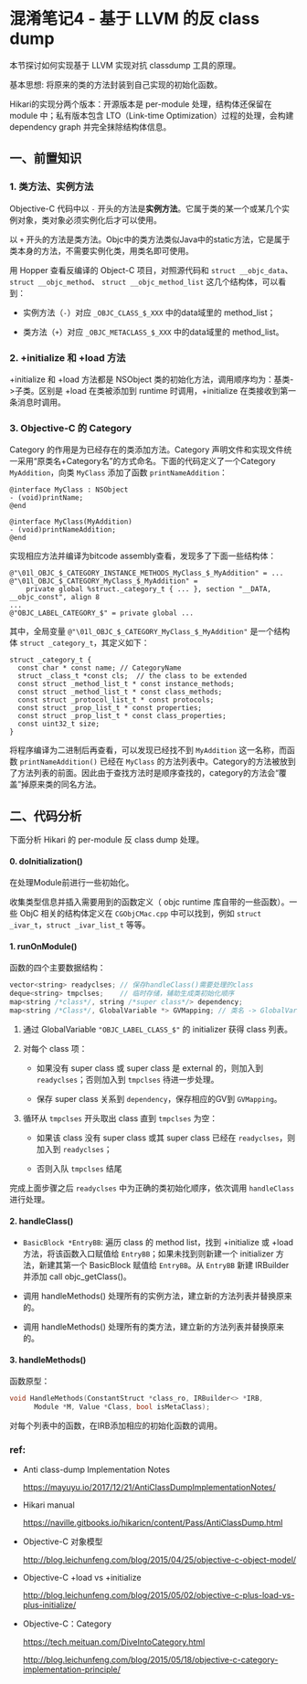 
# 混淆笔记4 - 基于 LLVM 的反 class dump

本节探讨如何实现基于 LLVM 实现对抗 classdump 工具的原理。

基本思想: 将原来的类的方法封装到自己实现的初始化函数。

Hikari的实现分两个版本：开源版本是 per-module 处理，结构体还保留在 module 中；私有版本包含 LTO（Link-time Optimization）过程的处理，会构建 dependency graph 并完全抹除结构体信息。

## 一、前置知识

### 1. 类方法、实例方法

Objective-C 代码中以 `-` 开头的方法是**实例方法**。它属于类的某一个或某几个实例对象，类对象必须实例化后才可以使用。

以 `+` 开头的方法是类方法。Objc中的类方法类似Java中的static方法，它是属于类本身的方法，不需要实例化类，用类名即可使用。

用 Hopper 查看反编译的 Object-C 项目，对照源代码和 `struct __objc_data`、 `struct __objc_method`、 `struct __objc_method_list` 这几个结构体，可以看到：

- 实例方法（`-`）对应 `_OBJC_CLASS_$_XXX` 中的data域里的 method_list；

- 类方法（`+`）对应 `_OBJC_METACLASS_$_XXX` 中的data域里的 method_list。

### 2. +initialize 和 +load 方法

+initialize 和 +load 方法都是 NSObject 类的初始化方法，调用顺序均为：基类->子类。区别是 +load 在类被添加到 runtime 时调用，+initialize 在类接收到第一条消息时调用。

### 3. Objective-C 的 Category

Category 的作用是为已经存在的类添加方法。Category 声明文件和实现文件统一采用“原类名+Category名”的方式命名。下面的代码定义了一个Category `MyAddition`，向类 `MyClass` 添加了函数 `printNameAddition`：

```objc
@interface MyClass : NSObject
- (void)printName;
@end

@interface MyClass(MyAddition)
- (void)printNameAddition;
@end
```

实现相应方法并编译为bitcode assembly查看，发现多了下面一些结构体：

```
@"\01l_OBJC_$_CATEGORY_INSTANCE_METHODS_MyClass_$_MyAddition" = ...
@"\01l_OBJC_$_CATEGORY_MyClass_$_MyAddition" =
    private global %struct._category_t { ... }, section "__DATA, __objc_const", align 8
...
@"OBJC_LABEL_CATEGORY_$" = private global ...
```

其中，全局变量 `@"\01l_OBJC_$_CATEGORY_MyClass_$_MyAddition"` 是一个结构体 `struct _category_t`，其定义如下：

```
struct _category_t {
  const char * const name; // CategoryName
  struct _class_t *const cls;  // the class to be extended
  const struct _method_list_t * const instance_methods;
  const struct _method_list_t * const class_methods;
  const struct _protocol_list_t * const protocols;
  const struct _prop_list_t * const properties;
  const struct _prop_list_t * const class_properties;
  const uint32_t size;
}
```

将程序编译为二进制后再查看，可以发现已经找不到 `MyAddition` 这一名称，而函数 `printNameAddition()` 已经在 `MyClass` 的方法列表中。Category的方法被放到了方法列表的前面。因此由于查找方法时是顺序查找的，category的方法会“覆盖”掉原来类的同名方法。

## 二、代码分析

下面分析 Hikari 的 per-module 反 class dump 处理。

#### 0. doInitialization()

在处理Module前进行一些初始化。

收集类型信息并插入需要用到的函数定义（ objc runtime 库自带的一些函数）。一些 ObjC 相关的结构体定义在 `CGObjCMac.cpp` 中可以找到，例如 `struct _ivar_t`，`struct _ivar_list_t` 等等。

#### 1. runOnModule()

函数的四个主要数据结构：

```c++
vector<string> readyclses; // 保存handleClass()需要处理的class
deque<string> tmpclses;    // 临时存储，辅助生成类初始化顺序
map<string /*class*/, string /*super class*/> dependency;
map<string /*Class*/, GlobalVariable *> GVMapping; // 类名 -> GlobalVariable
```

1. 通过 GlobalVariable `"OBJC_LABEL_CLASS_$"` 的 initializer 获得 class 列表。

2. 对每个 class 项：

    - 如果没有 super class 或 super class 是 external 的，则加入到 `readyclses`；否则加入到 `tmpclses` 待进一步处理。

    - 保存 super class 关系到 `dependency`，保存相应的GV到 `GVMapping`。

3. 循环从 `tmpclses` 开头取出 class 直到 `tmpclses` 为空：

    - 如果该 class 没有 super class 或其 super class 已经在 `readyclses`，则加入到 `readyclses`；

    - 否则入队 `tmpclses` 结尾

完成上面步骤之后 `readyclses` 中为正确的类初始化顺序，依次调用 `handleClass` 进行处理。

#### 2. handleClass()

-  `BasicBlock *EntryBB`: 遍历 class 的 method list，找到 +initialize 或 +load 方法，将该函数入口赋值给 `EntryBB`；如果未找到则新建一个 initializer 方法，新建其第一个 BasicBlock 赋值给 `EntryBB`。从 `EntryBB` 新建 IRBuilder 并添加 call objc_getClass()。

- 调用 handleMethods() 处理所有的实例方法，建立新的方法列表并替换原来的。

- 调用 handleMethods() 处理所有的类方法，建立新的方法列表并替换原来的。

#### 3. handleMethods()

函数原型：

```c++
void HandleMethods(ConstantStruct *class_ro, IRBuilder<> *IRB,
      Module *M, Value *Class, bool isMetaClass);
```

对每个列表中的函数，在IRB添加相应的初始化函数的调用。


### ref:

- Anti class-dump Implementation Notes

  https://mayuyu.io/2017/12/21/AntiClassDumpImplementationNotes/

- Hikari manual

  https://naville.gitbooks.io/hikaricn/content/Pass/AntiClassDump.html

- Objective-C 对象模型

  http://blog.leichunfeng.com/blog/2015/04/25/objective-c-object-model/

- Objective-C +load vs +initialize

  http://blog.leichunfeng.com/blog/2015/05/02/objective-c-plus-load-vs-plus-initialize/

- Objective-C：Category

  https://tech.meituan.com/DiveIntoCategory.html

  http://blog.leichunfeng.com/blog/2015/05/18/objective-c-category-implementation-principle/

</br></br>

